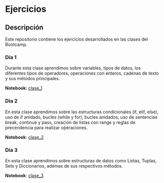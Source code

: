 # Ejercicios

## Descripción

Este repositorio contiene los ejercicios desarrollados en las clases del Bootcamp.

### Dia 1

Durante esta clase aprendimos sobre variables, tipos de datos, los diferentes tipos de operadores, operaciones con enteros, cadenas de texto y sus métodos principales.

**Notebook**: [clase_1](./ejercicios_clase_1.ipynb)

### Dia 2

En esta clase aprendimos sobre las estructuras condicionales (if, elif, else), uso de if anidado, bucles (while y for), bucles anidados, uso de sentencias break, continue y pass, creación de listas con range y reglas de precendencia para realizar operaciones.

**Notebook**: [clase_2](./ejercicios_clase_2.ipynb)

### Dia 3

En esta clase aprendimos sobre estructuras de datos como Listas, Tuplas, Sets y Diccionarios, ademas de sus respectivos métodos.

**Notebook**: [clase_3](./ejercicios_clase_3.ipynb)

